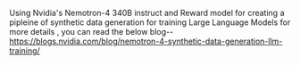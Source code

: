  Using Nvidia's Nemotron-4 340B instruct and Reward model for creating a pipleine of synthetic data generation for training Large Language Models
 for more details , you can read the below blog--
https://blogs.nvidia.com/blog/nemotron-4-synthetic-data-generation-llm-training/

